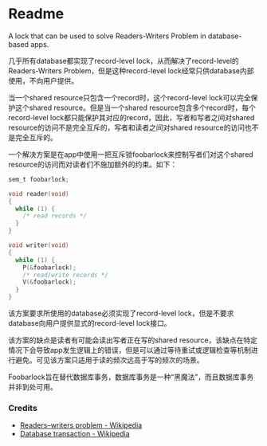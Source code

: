 # Readme
A lock that can be used to solve Readers-Writers Problem in database-based apps.

几乎所有database都实现了record-level lock，从而解决了record-level的Readers-Writers Problem，但是这种record-level lock经常只供database内部使用，不向用户提供。

当一个shared resource只包含一个record时，这个record-level lock可以完全保护这个shared resource。但是当一个shared resource包含多个record时，每个record-level lock都只能保护其对应的record，因此，写者和写者之间对shared resource的访问不是完全互斥的，写者和读者之间对shared resource的访问也不是完全互斥的。

一个解决方案是在app中使用一把互斥锁foobarlock来控制写者们对这个shared resource的访问而对读者们不施加额外的约束。如下：

```c
sem_t foobarlock;

void reader(void)
{
  while (1) {
    /* read records */
  }
}

void writer(void)
{
  while (1) {
    P(&foobarlock);
    /* read/write records */
    V(&foobarlock);
  }
}
```

该方案要求所使用的database必须实现了record-level lock，但是不要求database向用户提供显式的record-level lock接口。

该方案的缺点是读者有可能会读出写者正在写的shared resource，该缺点在特定情况下会导致app发生逻辑上的错误，但是可以通过等待重试或逻辑检查等机制进行避免。可见该方案只适用于读的频次远高于写的频次的场景。

Foobarlock旨在替代数据库事务，数据库事务是一种“黑魔法”，而且数据库事务并非到处可用。

### Credits
- [Readers–writers problem - Wikipedia](https://www.wikipedia.org/wiki/Readers-writers_problem)
- [Database transaction - Wikipedia](https://www.wikipedia.org/wiki/Database_transaction)

